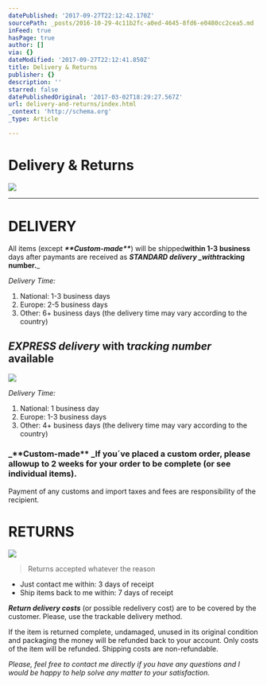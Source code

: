 ```yaml
---
datePublished: '2017-09-27T22:12:42.170Z'
sourcePath: _posts/2016-10-29-4c11b2fc-a0ed-4645-8fd6-e0480cc2cea5.md
inFeed: true
hasPage: true
author: []
via: {}
dateModified: '2017-09-27T22:12:41.850Z'
title: Delivery & Returns
publisher: {}
description: ''
starred: false
datePublishedOriginal: '2017-03-02T18:29:27.567Z'
url: delivery-and-returns/index.html
_context: 'http://schema.org'
_type: Article

---
```

# **Delivery & Returns**
![](https://the-grid-user-content.s3-us-west-2.amazonaws.com/f79ff569-6bb5-4c00-a530-fc2d7105434a.jpg)

---

# **DELIVERY**

All items (except _**\*\***Custom-made**\*\***_) will be shipped**within 1-3 business** days after paymants are received as _**STANDARD delivery **_with**t**_**racking number.**_

_Delivery Time:_

1. National: 1-3 business days
2. Europe: 2-5 business days
3. Other: 6+ business days (the delivery time may vary according to the country)

## _**EXPRESS delivery**_ with **t**_**racking number**_ available
![](https://the-grid-user-content.s3-us-west-2.amazonaws.com/1902a4f5-f70d-48c9-8311-5a4bccf63eae.jpg)

_Delivery Time:_

1. National: 1 business day
2. Europe: 1-3 business days
3. Other: 4+ business days (the delivery time may vary according to the country)

### _**\*\*Custom-made\*\* **_If you´ve placed a custom order, please allow**up to 2 weeks** for your order to be complete (or see individual items).

Payment of any customs and import taxes and fees are responsibility of the recipient.

# **RETURNS**
![](https://the-grid-user-content.s3-us-west-2.amazonaws.com/9bdc952f-83f5-4fed-8d6e-724b838d6c68.jpg)

> Returns accepted whatever the reason

* Just contact me within: 3 days of receipt
* Ship items back to me within: 7 days of receipt

_**Return delivery costs**_ (or possible redelivery cost) are to be covered by the customer. Please, use the trackable delivery method.

If the item is returned complete, undamaged, unused in its original condition and packaging the money will be refunded back to your account. Only costs of the item will be refunded. Shipping costs are non-refundable.

_Please, feel free to contact me directly if you have any questions and I would be happy to help solve any matter to your satisfaction._